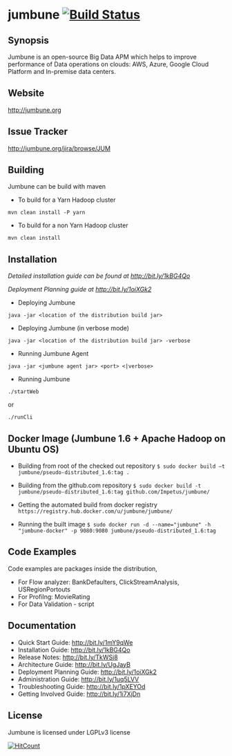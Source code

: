 jumbune [![Build Status](https://travis-ci.org/Impetus/jumbune.svg?branch=master)](https://travis-ci.org/Impetus/jumbune)
=======

## Synopsis

Jumbune is an open-source Big Data APM which helps to improve performance of Data operations on clouds: AWS, Azure, Google Cloud Platform and In-premise data centers.

## Website
http://jumbune.org

## Issue Tracker
http://jumbune.org/jira/browse/JUM

## Building

Jumbune can be build with maven

- To build for a Yarn Hadoop cluster

 `mvn clean install -P yarn`

- To build for a non Yarn Hadoop cluster

 `mvn clean install`

## Installation

_Detailed installation guide can be found at http://bit.ly/1kBG4Qo_

_Deployment Planning guide at http://bit.ly/1oiXGk2_

- Deploying Jumbune

`java -jar <location of the distribution build jar>`

- Deploying Jumbune (in verbose mode)

`java -jar <location of the distribution build jar> -verbose`

- Running Jumbune Agent

`java -jar <jumbune agent jar> <port> <|verbose>`

- Running Jumbune

`./startWeb`

or

`./runCli`

## Docker Image (Jumbune 1.6 + Apache Hadoop on Ubuntu OS)

- Building from root of the checked out repository
`$ sudo docker build –t jumbune/pseudo-distributed_1.6:tag .`

- Building from the github.com repository
`$ sudo docker build -t jumbune/pseudo-distributed_1.6:tag github.com/Impetus/jumbune/`

- Getting the automated build from docker registry
`https://registry.hub.docker.com/u/jumbune/jumbune/`

- Running the built image
`$ sudo docker run -d --name="jumbune" -h "jumbune-docker" -p 9080:9080 jumbune/pseudo-distributed_1.6:tag`

## Code Examples

Code examples are packages inside the distribution,

- For Flow analyzer: BankDefaulters, ClickStreamAnalysis, USRegionPortouts
- For Profilng: MovieRating
- For Data Validation - script

## Documentation
- Quick Start Guide: http://bit.ly/1mY9qWe
- Installation Guide: http://bit.ly/1kBG4Qo
- Release Notes: http://bit.ly/TkWSj8
- Architecture Guide: http://bit.ly/UgJayB
- Deployment Planning Guide: http://bit.ly/1oiXGk2
- Administration Guide: http://bit.ly/1uq5LVV
- Troubleshooting Guide: http://bit.ly/1pXEYOd
- Getting Involved Guide: http://bit.ly/1i7XjDn

## License

Jumbune is licensed under LGPLv3 license


[![HitCount](http://hits.dwyl.io/Impetus/jumbune.svg)](http://hits.dwyl.io/Impetus/jumbune)
